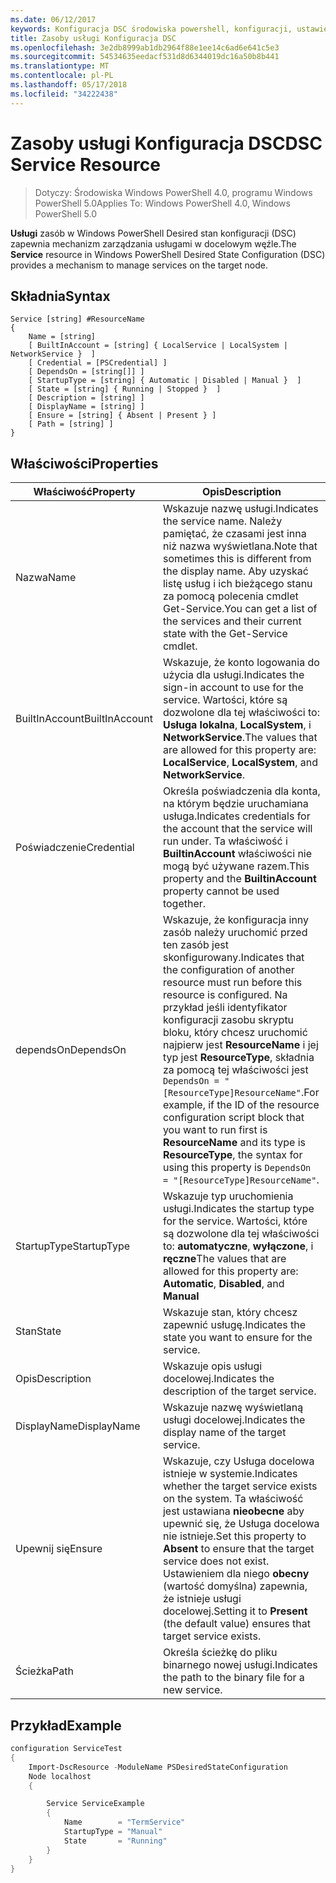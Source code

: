 ```yaml
---
ms.date: 06/12/2017
keywords: Konfiguracja DSC środowiska powershell, konfiguracji, ustawienia
title: Zasoby usługi Konfiguracja DSC
ms.openlocfilehash: 3e2db8999ab1db2964f88e1ee14c6ad6e641c5e3
ms.sourcegitcommit: 54534635eedacf531d8d6344019dc16a50b8b441
ms.translationtype: MT
ms.contentlocale: pl-PL
ms.lasthandoff: 05/17/2018
ms.locfileid: "34222438"
---
```

# <a name="dsc-service-resource"></a><span data-ttu-id="2748b-103">Zasoby usługi Konfiguracja DSC</span><span class="sxs-lookup"><span data-stu-id="2748b-103">DSC Service Resource</span></span>

> <span data-ttu-id="2748b-104">Dotyczy: Środowiska Windows PowerShell 4.0, programu Windows PowerShell 5.0</span><span class="sxs-lookup"><span data-stu-id="2748b-104">Applies To: Windows PowerShell 4.0, Windows PowerShell 5.0</span></span>


<span data-ttu-id="2748b-105">**Usługi** zasób w Windows PowerShell Desired stan konfiguracji (DSC) zapewnia mechanizm zarządzania usługami w docelowym węźle.</span><span class="sxs-lookup"><span data-stu-id="2748b-105">The **Service** resource in Windows PowerShell Desired State Configuration (DSC) provides a mechanism to manage services on the target node.</span></span>

## <a name="syntax"></a><span data-ttu-id="2748b-106">Składnia</span><span class="sxs-lookup"><span data-stu-id="2748b-106">Syntax</span></span>

```
Service [string] #ResourceName
{
    Name = [string]
    [ BuiltInAccount = [string] { LocalService | LocalSystem | NetworkService }  ]
    [ Credential = [PSCredential] ]
    [ DependsOn = [string[]] ]
    [ StartupType = [string] { Automatic | Disabled | Manual }  ]
    [ State = [string] { Running | Stopped }  ]
    [ Description = [string] ]
    [ DisplayName = [string] ]
    [ Ensure = [string] { Absent | Present } ]
    [ Path = [string] ]
}
```

## <a name="properties"></a><span data-ttu-id="2748b-107">Właściwości</span><span class="sxs-lookup"><span data-stu-id="2748b-107">Properties</span></span>

|  <span data-ttu-id="2748b-108">Właściwość</span><span class="sxs-lookup"><span data-stu-id="2748b-108">Property</span></span>  |  <span data-ttu-id="2748b-109">Opis</span><span class="sxs-lookup"><span data-stu-id="2748b-109">Description</span></span>   |
|---|---|
| <span data-ttu-id="2748b-110">Nazwa</span><span class="sxs-lookup"><span data-stu-id="2748b-110">Name</span></span>| <span data-ttu-id="2748b-111">Wskazuje nazwę usługi.</span><span class="sxs-lookup"><span data-stu-id="2748b-111">Indicates the service name.</span></span> <span data-ttu-id="2748b-112">Należy pamiętać, że czasami jest inna niż nazwa wyświetlana.</span><span class="sxs-lookup"><span data-stu-id="2748b-112">Note that sometimes this is different from the display name.</span></span> <span data-ttu-id="2748b-113">Aby uzyskać listę usług i ich bieżącego stanu za pomocą polecenia cmdlet Get-Service.</span><span class="sxs-lookup"><span data-stu-id="2748b-113">You can get a list of the services and their current state with the Get-Service cmdlet.</span></span>|
| <span data-ttu-id="2748b-114">BuiltInAccount</span><span class="sxs-lookup"><span data-stu-id="2748b-114">BuiltInAccount</span></span>| <span data-ttu-id="2748b-115">Wskazuje, że konto logowania do użycia dla usługi.</span><span class="sxs-lookup"><span data-stu-id="2748b-115">Indicates the sign-in account to use for the service.</span></span> <span data-ttu-id="2748b-116">Wartości, które są dozwolone dla tej właściwości to: **Usługa lokalna**, **LocalSystem**, i **NetworkService**.</span><span class="sxs-lookup"><span data-stu-id="2748b-116">The values that are allowed for this property are: **LocalService**, **LocalSystem**, and **NetworkService**.</span></span>|
| <span data-ttu-id="2748b-117">Poświadczenie</span><span class="sxs-lookup"><span data-stu-id="2748b-117">Credential</span></span>| <span data-ttu-id="2748b-118">Określa poświadczenia dla konta, na którym będzie uruchamiana usługa.</span><span class="sxs-lookup"><span data-stu-id="2748b-118">Indicates credentials for the account that the service will run under.</span></span> <span data-ttu-id="2748b-119">Ta właściwość i __BuiltinAccount__ właściwości nie mogą być używane razem.</span><span class="sxs-lookup"><span data-stu-id="2748b-119">This property and the __BuiltinAccount__ property cannot be used together.</span></span>|
| <span data-ttu-id="2748b-120">dependsOn</span><span class="sxs-lookup"><span data-stu-id="2748b-120">DependsOn</span></span>| <span data-ttu-id="2748b-121">Wskazuje, że konfiguracja inny zasób należy uruchomić przed ten zasób jest skonfigurowany.</span><span class="sxs-lookup"><span data-stu-id="2748b-121">Indicates that the configuration of another resource must run before this resource is configured.</span></span> <span data-ttu-id="2748b-122">Na przykład jeśli identyfikator konfiguracji zasobu skryptu bloku, który chcesz uruchomić najpierw jest __ResourceName__ i jej typ jest __ResourceType__, składnia za pomocą tej właściwości jest `DependsOn = "[ResourceType]ResourceName"`.</span><span class="sxs-lookup"><span data-stu-id="2748b-122">For example, if the ID of the resource configuration script block that you want to run first is __ResourceName__ and its type is __ResourceType__, the syntax for using this property is `DependsOn = "[ResourceType]ResourceName"`.</span></span>|
| <span data-ttu-id="2748b-123">StartupType</span><span class="sxs-lookup"><span data-stu-id="2748b-123">StartupType</span></span>| <span data-ttu-id="2748b-124">Wskazuje typ uruchomienia usługi.</span><span class="sxs-lookup"><span data-stu-id="2748b-124">Indicates the startup type for the service.</span></span> <span data-ttu-id="2748b-125">Wartości, które są dozwolone dla tej właściwości to: **automatyczne**, **wyłączone**, i **ręczne**</span><span class="sxs-lookup"><span data-stu-id="2748b-125">The values that are allowed for this property are: **Automatic**, **Disabled**, and **Manual**</span></span>|
| <span data-ttu-id="2748b-126">Stan</span><span class="sxs-lookup"><span data-stu-id="2748b-126">State</span></span>| <span data-ttu-id="2748b-127">Wskazuje stan, który chcesz zapewnić usługę.</span><span class="sxs-lookup"><span data-stu-id="2748b-127">Indicates the state you want to ensure for the service.</span></span>|
| <span data-ttu-id="2748b-128">Opis</span><span class="sxs-lookup"><span data-stu-id="2748b-128">Description</span></span> | <span data-ttu-id="2748b-129">Wskazuje opis usługi docelowej.</span><span class="sxs-lookup"><span data-stu-id="2748b-129">Indicates the description of the target service.</span></span>|
| <span data-ttu-id="2748b-130">DisplayName</span><span class="sxs-lookup"><span data-stu-id="2748b-130">DisplayName</span></span> | <span data-ttu-id="2748b-131">Wskazuje nazwę wyświetlaną usługi docelowej.</span><span class="sxs-lookup"><span data-stu-id="2748b-131">Indicates the display name of the target service.</span></span>|
| <span data-ttu-id="2748b-132">Upewnij się</span><span class="sxs-lookup"><span data-stu-id="2748b-132">Ensure</span></span> | <span data-ttu-id="2748b-133">Wskazuje, czy Usługa docelowa istnieje w systemie.</span><span class="sxs-lookup"><span data-stu-id="2748b-133">Indicates whether the target service exists on the system.</span></span> <span data-ttu-id="2748b-134">Ta właściwość jest ustawiana **nieobecne** aby upewnić się, że Usługa docelowa nie istnieje.</span><span class="sxs-lookup"><span data-stu-id="2748b-134">Set this property to **Absent** to ensure that the target service does not exist.</span></span> <span data-ttu-id="2748b-135">Ustawieniem dla niego **obecny** (wartość domyślna) zapewnia, że istnieje usługi docelowej.</span><span class="sxs-lookup"><span data-stu-id="2748b-135">Setting it to **Present** (the default value) ensures that target service exists.</span></span>|
| <span data-ttu-id="2748b-136">Ścieżka</span><span class="sxs-lookup"><span data-stu-id="2748b-136">Path</span></span> | <span data-ttu-id="2748b-137">Określa ścieżkę do pliku binarnego nowej usługi.</span><span class="sxs-lookup"><span data-stu-id="2748b-137">Indicates the path to the binary file for a new service.</span></span>|

## <a name="example"></a><span data-ttu-id="2748b-138">Przykład</span><span class="sxs-lookup"><span data-stu-id="2748b-138">Example</span></span>

```powershell
configuration ServiceTest
{
    Import-DscResource -ModuleName PSDesiredStateConfiguration
    Node localhost
    {

        Service ServiceExample
        {
            Name        = "TermService"
            StartupType = "Manual"
            State       = "Running"
        }
    }
}
```